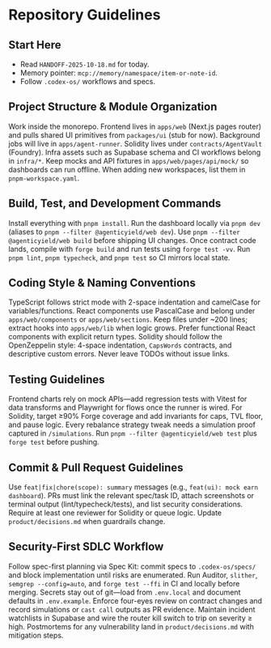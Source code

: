 # Repository Guidelines

## Start Here
- Read `HANDOFF-2025-10-18.md` for today.
- Memory pointer: `mcp://memory/namespace/item-or-note-id`.
- Follow `.codex-os/` workflows and specs.

## Project Structure & Module Organization
Work inside the monorepo. Frontend lives in `apps/web` (Next.js pages router) and pulls shared UI primitives from `packages/ui` (stub for now). Background jobs will live in `apps/agent-runner`. Solidity lives under `contracts/AgentVault` (Foundry). Infra assets such as Supabase schema and CI workflows belong in `infra/*`. Keep mocks and API fixtures in `apps/web/pages/api/mock/` so dashboards can run offline. When adding new workspaces, list them in `pnpm-workspace.yaml`.

## Build, Test, and Development Commands
Install everything with `pnpm install`. Run the dashboard locally via `pnpm dev` (aliases to `pnpm --filter @agenticyield/web dev`). Use `pnpm --filter @agenticyield/web build` before shipping UI changes. Once contract code lands, compile with `forge build` and run tests using `forge test -vv`. Run `pnpm lint`, `pnpm typecheck`, and `pnpm test` so CI mirrors local state.

## Coding Style & Naming Conventions
TypeScript follows strict mode with 2-space indentation and camelCase for variables/functions. React components use PascalCase and belong under `apps/web/components` or `apps/web/sections`. Keep files under ~200 lines; extract hooks into `apps/web/lib` when logic grows. Prefer functional React components with explicit return types. Solidity should follow the OpenZeppelin style: 4-space indentation, `CapsWords` contracts, and descriptive custom errors. Never leave TODOs without issue links.

## Testing Guidelines
Frontend charts rely on mock APIs—add regression tests with Vitest for data transforms and Playwright for flows once the runner is wired. For Solidity, target ≥90% Forge coverage and add invariants for caps, TVL floor, and pause logic. Every rebalance strategy tweak needs a simulation proof captured in `/simulations`. Run `pnpm --filter @agenticyield/web test` plus `forge test` before pushing.

## Commit & Pull Request Guidelines
Use `feat|fix|chore(scope): summary` messages (e.g., `feat(ui): mock earn dashboard`). PRs must link the relevant spec/task ID, attach screenshots or terminal output (lint/typecheck/tests), and list security considerations. Require at least one reviewer for Solidity or queue logic. Update `product/decisions.md` when guardrails change.

## Security-First SDLC Workflow
Follow spec-first planning via Spec Kit: commit specs to `.codex-os/specs/` and block implementation until risks are enumerated. Run Auditor, `slither`, `semgrep --config=auto`, and `forge test --ffi` in CI and locally before merging. Secrets stay out of git—load from `.env.local` and document defaults in `.env.example`. Enforce four-eyes review on contract changes and record simulations or `cast call` outputs as PR evidence. Maintain incident watchlists in Supabase and wire the router kill switch to trip on severity ≥ high. Postmortems for any vulnerability land in `product/decisions.md` with mitigation steps.
